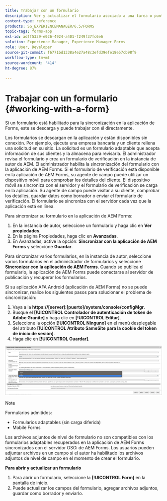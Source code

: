 ```yaml
---
title: Trabajar con un formulario
description: Ver y actualizar el formulario asociado a una tarea o punto de inicio en la aplicación de AEM Forms
content-type: reference
products: SG_EXPERIENCEMANAGER/6.5/FORMS
topic-tags: forms-app
exl-id: adff5339-e026-4924-a401-f249f37fc6e6
solution: Experience Manager, Experience Manager Forms
role: User, Developer
source-git-commit: f6771bd1338a4e27a48c3efd39efe18e57cb98f9
workflow-type: tm+mt
source-wordcount: '414'
ht-degree: 87%

---
```


# Trabajar con un formulario {#working-with-a-form}

Si un formulario está habilitado para la sincronización en la aplicación de Forms, este se descarga y puede trabajar con él directamente.

Los formularios se descargan en la aplicación y están disponibles sin conexión. Por ejemplo, ejecuta una empresa bancaria y un cliente rellena una solicitud en su sitio. La solicitud es un formulario adaptable que acepta información de sus clientes y la almacena para revisarla. El administrador revisa el formulario y crea un formulario de verificación en la instancia de autor de AEM. El administrador habilita la sincronización del formulario con la aplicación de AEM Forms. Si el formulario de verificación está disponible en la aplicación de AEM Forms, su agente de campo puede utilizar un dispositivo móvil para comprobar los detalles del cliente. El dispositivo móvil se sincroniza con el servidor y el formulario de verificación se carga en la aplicación. Su agente de campo puede visitar a su cliente, comprobar los detalles, guardar datos como borrador o enviar el formulario de verificación. El formulario se sincroniza con el servidor cada vez que la aplicación está en línea.

Para sincronizar su formulario en la aplicación de AEM Forms:

1. En la instancia de autor, seleccione un formulario y haga clic en **Ver propiedades**.
1. En la página Propiedades, haga clic en **Avanzadas**.
1. En Avanzadas, active la opción: **Sincronizar con la aplicación de AEM Forms** y seleccione **Guardar**.

Para sincronizar varios formularios, en la instancia de autor, seleccione varios formularios en el administrador de formularios y seleccione **Sincronizar con la aplicación de AEM Forms**. Cuando se publica el formulario, la aplicación de AEM Forms puede conectarse al servidor de publicación y recuperar los formularios.

Si su aplicación AFA Android (aplicación de AEM Forms) no se puede sincronizar, realice los siguientes pasos para solucionar el problema de sincronización:

1. Vaya a la **https://[server]:[puerto]/system/console/configMgr**.
1. Busque el **[!UICONTROL Controlador de autenticación de token de Adobe Granite]** y haga clic en **[!UICONTROL Editar]**.
1. Seleccione la opción **[!UICONTROL Ninguno]** en el menú desplegable del atributo **[!UICONTROL Atributo SameSite para la cookie del token de inicio de sesión]**.
1. Haga clic en **[!UICONTROL Guardar]**.

![Sincronizar imagen con la aplicación de AFA Android](/help/forms/using/assets/afaandroid.png)

>[!NOTE]
>
>Formularios admitidos:
>
>* Formularios adaptables (sin carga diferida)
>* Mobile Forms
>
>Los archivos adjuntos de nivel de formulario no son compatibles con los formularios adaptables recuperados en la aplicación de AEM Forms sincronizados con el servidor OSGi de AEM Forms. Los usuarios pueden adjuntar archivos en un campo si el autor ha habilitado los archivos adjuntos de nivel de campo en el momento de crear el formulario.


**Para abrir y actualizar un formulario**

1. Para abrir un formulario, seleccione la **[!UICONTROL Form]** en la pantalla de inicio.
1. Puede actualizar los campos del formulario, agregar archivos adjuntos, guardar como borrador y enviarlo.
